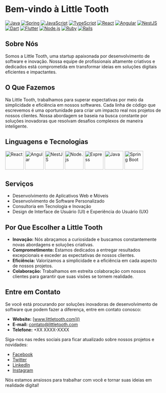 # Bem-vindo à Little Tooth
[![Java](https://img.shields.io/badge/-Java-007396?logo=java&logoColor=white&style=flat)](https://www.java.com/)
[![Spring](https://img.shields.io/badge/-Spring-6DB33F?logo=spring&logoColor=white&style=flat)](https://spring.io/)
[![JavaScript](https://img.shields.io/badge/-JavaScript-F7DF1E?logo=javascript&logoColor=black&style=flat)](https://developer.mozilla.org/en-US/docs/Web/JavaScript)
[![TypeScript](https://img.shields.io/badge/-TypeScript-3178C6?logo=typescript&logoColor=white&style=flat)](https://www.typescriptlang.org/)
[![React](https://img.shields.io/badge/-React-61DAFB?logo=react&logoColor=white&style=flat)](https://reactjs.org/)
[![Angular](https://img.shields.io/badge/-Angular-DD0031?logo=angular&logoColor=white&style=flat)](https://angular.io/)
[![NestJS](https://img.shields.io/badge/-NestJS-E0234E?logo=nestjs&logoColor=white&style=flat)](https://nestjs.com/)
[![Dart](https://img.shields.io/badge/-Dart-0175C2?logo=dart&logoColor=white&style=flat)](https://dart.dev/)
[![Flutter](https://img.shields.io/badge/-Flutter-02569B?logo=flutter&logoColor=white&style=flat)](https://flutter.dev/)
[![Node.js](https://img.shields.io/badge/-Node.js-339933?logo=node.js&logoColor=white&style=flat)](https://nodejs.org/)
[![Ruby](https://img.shields.io/badge/-Ruby-CC342D?logo=ruby&logoColor=white&style=flat)](https://www.ruby-lang.org/)
[![Rails](https://img.shields.io/badge/Ruby_on_Rails-CC0000?style=for-the-badge&logo=ruby-on-rails&logoColor=white)](https://rubyonrails.org/)


## Sobre Nós

Somos a Little Tooth, uma startup apaixonada por desenvolvimento de software e inovação. Nossa equipe de profissionais altamente criativos e dedicados está comprometida em transformar ideias em soluções digitais eficientes e impactantes.

## O Que Fazemos

Na Little Tooth, trabalhamos para superar expectativas por meio da simplicidade e eficiência em nossos softwares. Cada linha de código que escrevemos é uma oportunidade para criar um impacto real nos projetos de nossos clientes. Nossa abordagem se baseia na busca constante por soluções inovadoras que resolvam desafios complexos de maneira inteligente.

## Linguagens e Tecnologias
<div>
  <img src="https://cdn.jsdelivr.net/gh/devicons/devicon/icons/react/react-original.svg" alt="React" height='60'/>
  <img src="https://cdn.jsdelivr.net/gh/devicons/devicon/icons/angularjs/angularjs-original.svg" alt="Angular" height='60' />
  <img src="https://cdn.jsdelivr.net/gh/devicons/devicon/icons/nestjs/nestjs-plain.svg" alt="NestJS" height='60' />
  <img src="https://cdn.jsdelivr.net/gh/devicons/devicon/icons/nodejs/nodejs-original.svg" alt="Node.js" height='60' />
  <img src="https://cdn.jsdelivr.net/gh/devicons/devicon/icons/express/express-original.svg" alt="Express" height='60' />
  <img src="https://cdn.jsdelivr.net/gh/devicons/devicon/icons/java/java-original.svg" alt="Java" height='60' />
  <img src="https://cdn.jsdelivr.net/gh/devicons/devicon/icons/spring/spring-original.svg" alt="Spring Boot" height='60' />
</div>

## Serviços

- Desenvolvimento de Aplicativos Web e Móveis
- Desenvolvimento de Software Personalizado
- Consultoria em Tecnologia e Inovação
- Design de Interface de Usuário (UI) e Experiência do Usuário (UX)

## Por Que Escolher a Little Tooth

- **Inovação:** Nós abraçamos a curiosidade e buscamos constantemente novas abordagens e soluções criativas.
- **Comprometimento:** Estamos dedicados a entregar resultados excepcionais e exceder as expectativas de nossos clientes.
- **Eficiência:** Valorizamos a simplicidade e a eficiência em cada aspecto de nossos projetos.
- **Colaboração:** Trabalhamos em estreita colaboração com nossos clientes para garantir que suas visões se tornem realidade.

## Entre em Contato

Se você está procurando por soluções inovadoras de desenvolvimento de software que podem fazer a diferença, entre em contato conosco:

- **Website:** [www.littletooth.com]()
- **E-mail:** contato@littletooth.com
- **Telefone:** +XX XXXX-XXXX

Siga-nos nas redes sociais para ficar atualizado sobre nossos projetos e novidades:
- [Facebook]()
- [Twitter]()
- [LinkedIn]()
- [Instagram]()

Nós estamos ansiosos para trabalhar com você e tornar suas ideias em realidade digital!

